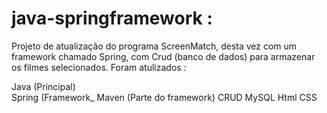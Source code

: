 # java-springframework :
Projeto de atualização do programa ScreenMatch, desta vez com um framework chamado Spring, com Crud (banco de dados) para armazenar os filmes selecionados.
Foram atulizados :


Java (Principal) <br/>
Spring (Framework_
Maven (Parte do framework) 
CRUD
MySQL
Html
CSS
